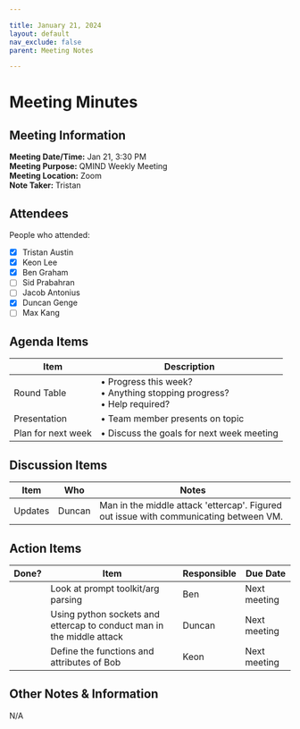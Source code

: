 ```yaml
---

title: January 21, 2024
layout: default
nav_exclude: false
parent: Meeting Notes

---
```



# Meeting Minutes
## Meeting Information

**Meeting Date/Time:** Jan 21, 3:30 PM <br>
**Meeting Purpose:** QMIND Weekly Meeting <br>
**Meeting Location:** Zoom <br>
**Note Taker:** Tristan <br>

## Attendees
People who attended: 
- [X] Tristan Austin
- [X] Keon Lee
- [X] Ben Graham
- [ ] Sid Prabahran
- [ ] Jacob Antonius
- [X] Duncan Genge
- [ ] Max Kang

## Agenda Items

Item | Description
---- | ----
Round Table | • Progress this week?<br>• Anything stopping progress?<br>• Help required?
Presentation | • Team member presents on topic 
Plan for next week | • Discuss the goals for next week meeting

## Discussion Items

Item | Who | Notes |
---- | ---- | ---- |
Updates | Duncan | Man in the middle attack 'ettercap'. Figured out issue with communicating between VM.  |



## Action Items

| Done? | Item | Responsible | Due Date |
| ---- | ---- | ---- | ---- |
| | Look at prompt toolkit/arg parsing | Ben | Next meeting |
| | Using python sockets and ettercap to conduct man in the middle attack | Duncan | Next meeting |
| | Define the functions and attributes of Bob | Keon | Next meeting |

## Other Notes & Information
N/A
